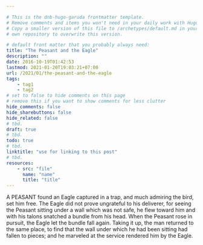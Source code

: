 ```yaml
---

# This is the dnb-hugo-garuda frontmatter template. 
# Remove comments and items you won't need in your daily work with Hugo.
# Copy a smaller version of this file to /archetypes/default.md in your
# own repository to overwrite this version.

# default front matter that you probably always need:
title: "The Peasant and the Eagle"
description: ""
date: 2016-10-19T01:42:53
lastmod: 2021-01-20T19:03:21+07:00
url: /2021/01/the-peasant-and-the-eagle
tags:
    - tag1
    - tag2
# set to false to hide comments on this page
# remove this if you want to show comments for less clutter
hide_comments: false
hide_sharebuttons: false
hide_related: false
# tbd.
draft: true
# tbd.
todo: true
# tbd.
linktitle: "use for linking to this post"
# tbd.
resources:
    - src: "file"
      name: "name"
      title: "title"
---
```

A PEASANT found an Eagle captured in a trap, and much admiring the bird, set him free. The Eagle did not prove ungrateful to his deliverer, for seeing the Peasant sitting under a wall which was not safe, he flew toward him and with his talons snatched a bundle from his head. When the Peasant rose in pursuit, the Eagle let the bundle fall again. Taking it up, the man returned to the same place, to find that the wall under which he had been sitting had fallen to pieces; and he marveled at the service rendered him by the Eagle.


